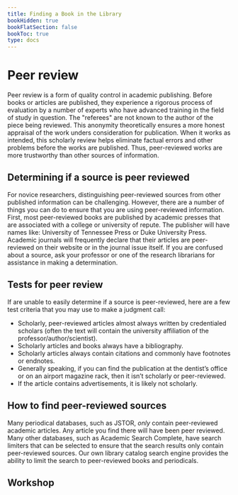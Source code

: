 ```yaml
---
title: Finding a Book in the Library
bookHidden: true
bookFlatSection: false
bookToc: true
type: docs
---
```


# Peer review

Peer review is a form of quality control in academic publishing. Before books or articles are published, they experience a rigorous process of evaluation by a number of experts who have advanced training in the field of study in question. The "referees" are not known to the author of the piece being reviewed. This anonymity theoretically ensures a more honest appraisal of the work unders consideration for publication. When it works as intended, this scholarly review helps eliminate factual errors and other problems before the works are published. Thus, peer-reviewed works are more trustworthy than other sources of information.

## Determining if a source is peer reviewed

For novice researchers, distinguishing peer-reviewed sources from other published information can be challenging. However, there are a number of things you can do to ensure that you are using peer-reviewed information. First, most peer-reviewed books are published by academic presses that are associated with a college or university of repute. The publisher will have names like: University of Tennessee Press or Duke University Press. Academic journals will frequently declare that their articles are peer-reviewed on their website or in the journal issue itself. If you are confused about a source, ask your professor or one of the research librarians for assistance in making a determination.

## Tests for peer review

If are unable to easily determine if a source is peer-reviewed, here are a few test criteria that you may use to make a judgment call:

- Scholarly, peer-reviewed articles almost always written by credentialed scholars (often the text will contain the university affiliation of the professor/author/scientist).
- Scholarly articles and books always have a bibliography.
- Scholarly articles always contain citations and commonly have footnotes or endnotes.
- Generally speaking, if you can find the publication at the dentist’s office or on an airport magazine rack, then it isn’t scholarly or peer-reviewed.
- If the article contains advertisements, it is likely not scholarly.
  

## How to find peer-reviewed sources

Many periodical databases, such as JSTOR, *only* contain peer-reviewed academic articles. Any article you find there will have been peer reviewed. Many other databases, such as Academic Search Complete, have search limiters that can be selected to ensure that the search results only contain peer-reviewed sources. Our own library catalog search engine provides the ability to limit the search to peer-reviewed books and periodicals.

## Workshop



